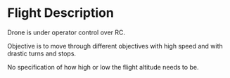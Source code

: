 # Flight Description

Drone is under operator control over RC.

Objective is to move through different objectives with high speed and with
drastic turns and stops.

No specification of how high or low the flight altitude needs to be.
